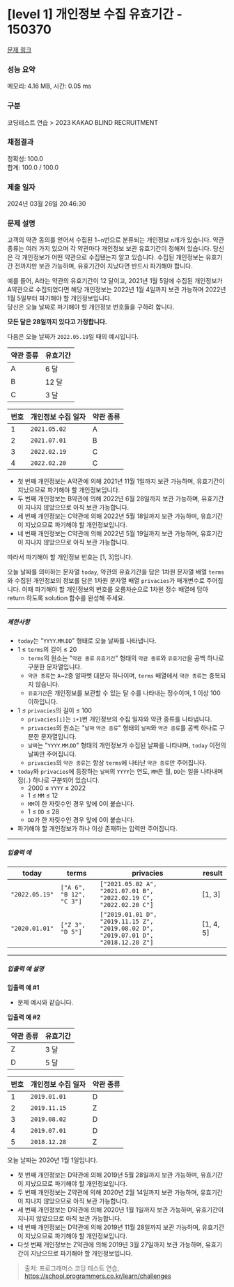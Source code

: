 # [level 1] 개인정보 수집 유효기간 - 150370 

[문제 링크](https://school.programmers.co.kr/learn/courses/30/lessons/150370) 

### 성능 요약

메모리: 4.16 MB, 시간: 0.05 ms

### 구분

코딩테스트 연습 > 2023 KAKAO BLIND RECRUITMENT

### 채점결과

정확성: 100.0<br/>합계: 100.0 / 100.0

### 제출 일자

2024년 03월 26일 20:46:30

### 문제 설명

<p>고객의 약관 동의를 얻어서 수집된 1~<code>n</code>번으로 분류되는 개인정보 <code>n</code>개가 있습니다. 약관 종류는 여러 가지 있으며 각 약관마다 개인정보 보관 유효기간이 정해져 있습니다. 당신은 각 개인정보가 어떤 약관으로 수집됐는지 알고 있습니다. 수집된 개인정보는 유효기간 전까지만 보관 가능하며, 유효기간이 지났다면 반드시 파기해야 합니다.</p>

<p>예를 들어, A라는 약관의 유효기간이 12 달이고, 2021년 1월 5일에 수집된 개인정보가 A약관으로 수집되었다면 해당 개인정보는 2022년 1월 4일까지 보관 가능하며 2022년 1월 5일부터 파기해야 할 개인정보입니다.<br>
당신은 오늘 날짜로 파기해야 할 개인정보 번호들을 구하려 합니다.</p>

<p><strong>모든 달은 28일까지 있다고 가정합니다.</strong></p>

<p>다음은 오늘 날짜가 <code>2022.05.19</code>일 때의 예시입니다.</p>
<table class="table">
        <thead><tr>
<th>약관 종류</th>
<th>유효기간</th>
</tr>
</thead>
        <tbody><tr>
<td>A</td>
<td>6 달</td>
</tr>
<tr>
<td>B</td>
<td>12 달</td>
</tr>
<tr>
<td>C</td>
<td>3 달</td>
</tr>
</tbody>
      </table><table class="table">
        <thead><tr>
<th>번호</th>
<th>개인정보 수집 일자</th>
<th>약관 종류</th>
</tr>
</thead>
        <tbody><tr>
<td>1</td>
<td><code>2021.05.02</code></td>
<td>A</td>
</tr>
<tr>
<td>2</td>
<td><code>2021.07.01</code></td>
<td>B</td>
</tr>
<tr>
<td>3</td>
<td><code>2022.02.19</code></td>
<td>C</td>
</tr>
<tr>
<td>4</td>
<td><code>2022.02.20</code></td>
<td>C</td>
</tr>
</tbody>
      </table>
<ul>
<li>첫 번째 개인정보는 A약관에 의해 2021년 11월 1일까지 보관 가능하며, 유효기간이 지났으므로 파기해야 할 개인정보입니다.</li>
<li>두 번째 개인정보는 B약관에 의해 2022년 6월 28일까지 보관 가능하며, 유효기간이 지나지 않았으므로 아직 보관 가능합니다.</li>
<li>세 번째 개인정보는 C약관에 의해 2022년 5월 18일까지 보관 가능하며, 유효기간이 지났으므로 파기해야 할 개인정보입니다.</li>
<li>네 번째 개인정보는 C약관에 의해 2022년 5월 19일까지 보관 가능하며, 유효기간이 지나지 않았으므로 아직 보관 가능합니다.</li>
</ul>

<p>따라서 파기해야 할 개인정보 번호는 [1, 3]입니다.</p>

<p>오늘 날짜를 의미하는 문자열 <code>today</code>, 약관의 유효기간을 담은 1차원 문자열 배열 <code>terms</code>와 수집된 개인정보의 정보를 담은 1차원 문자열 배열 <code>privacies</code>가 매개변수로 주어집니다. 이때 파기해야 할 개인정보의 번호를 오름차순으로 1차원 정수 배열에 담아 return 하도록 solution 함수를 완성해 주세요.</p>

<hr>

<h5>제한사항</h5>

<ul>
<li><code>today</code>는 "<code>YYYY</code>.<code>MM</code>.<code>DD</code>" 형태로 오늘 날짜를 나타냅니다. </li>
<li>1 ≤ <code>terms</code>의 길이 ≤ 20

<ul>
<li><code>terms</code>의 원소는 "<code>약관 종류</code> <code>유효기간</code>" 형태의 <code>약관 종류</code>와 <code>유효기간</code>을 공백 하나로 구분한 문자열입니다.</li>
<li><code>약관 종류</code>는 <code>A</code>~<code>Z</code>중 알파벳 대문자 하나이며, <code>terms</code> 배열에서 <code>약관 종류</code>는 중복되지 않습니다.</li>
<li><code>유효기간</code>은 개인정보를 보관할 수 있는 달 수를 나타내는 정수이며, 1 이상 100 이하입니다.</li>
</ul></li>
<li>1 ≤ <code>privacies</code>의 길이 ≤ 100

<ul>
<li><code>privacies[i]</code>는 <code>i+1</code>번 개인정보의 수집 일자와 약관 종류를 나타냅니다.</li>
<li><code>privacies</code>의 원소는 "<code>날짜</code> <code>약관 종류</code>" 형태의 <code>날짜</code>와 <code>약관 종류</code>를 공백 하나로 구분한 문자열입니다.</li>
<li><code>날짜</code>는 "<code>YYYY</code>.<code>MM</code>.<code>DD</code>" 형태의 개인정보가 수집된 날짜를 나타내며, <code>today</code> 이전의 날짜만 주어집니다.</li>
<li><code>privacies</code>의 <code>약관 종류</code>는 항상 <code>terms</code>에 나타난 <code>약관 종류</code>만 주어집니다.</li>
</ul></li>
<li><code>today</code>와 <code>privacies</code>에 등장하는 <code>날짜</code>의 <code>YYYY</code>는 연도, <code>MM</code>은 월, <code>DD</code>는 일을 나타내며 점(<code>.</code>) 하나로 구분되어 있습니다.

<ul>
<li>2000 ≤ <code>YYYY</code> ≤ 2022</li>
<li>1 ≤ <code>MM</code> ≤ 12</li>
<li><code>MM</code>이 한 자릿수인 경우 앞에 0이 붙습니다.</li>
<li>1 ≤ <code>DD</code> ≤ 28</li>
<li><code>DD</code>가 한 자릿수인 경우 앞에 0이 붙습니다.</li>
</ul></li>
<li>파기해야 할 개인정보가 하나 이상 존재하는 입력만 주어집니다.</li>
</ul>

<hr>

<h5>입출력 예</h5>
<table class="table">
        <thead><tr>
<th>today</th>
<th>terms</th>
<th>privacies</th>
<th>result</th>
</tr>
</thead>
        <tbody><tr>
<td><code>"2022.05.19"</code></td>
<td><code>["A 6", "B 12", "C 3"]</code></td>
<td><code>["2021.05.02 A", "2021.07.01 B", "2022.02.19 C", "2022.02.20 C"]</code></td>
<td>[1, 3]</td>
</tr>
<tr>
<td><code>"2020.01.01"</code></td>
<td><code>["Z 3", "D 5"]</code></td>
<td><code>["2019.01.01 D", "2019.11.15 Z", "2019.08.02 D", "2019.07.01 D", "2018.12.28 Z"]</code></td>
<td>[1, 4, 5]</td>
</tr>
</tbody>
      </table>
<hr>

<h5>입출력 예 설명</h5>

<p><strong>입출력 예 #1</strong></p>

<ul>
<li>문제 예시와 같습니다.</li>
</ul>

<p><strong>입출력 예 #2</strong></p>
<table class="table">
        <thead><tr>
<th>약관 종류</th>
<th>유효기간</th>
</tr>
</thead>
        <tbody><tr>
<td>Z</td>
<td>3 달</td>
</tr>
<tr>
<td>D</td>
<td>5 달</td>
</tr>
</tbody>
      </table><table class="table">
        <thead><tr>
<th>번호</th>
<th>개인정보 수집 일자</th>
<th>약관 종류</th>
</tr>
</thead>
        <tbody><tr>
<td>1</td>
<td><code>2019.01.01</code></td>
<td>D</td>
</tr>
<tr>
<td>2</td>
<td><code>2019.11.15</code></td>
<td>Z</td>
</tr>
<tr>
<td>3</td>
<td><code>2019.08.02</code></td>
<td>D</td>
</tr>
<tr>
<td>4</td>
<td><code>2019.07.01</code></td>
<td>D</td>
</tr>
<tr>
<td>5</td>
<td><code>2018.12.28</code></td>
<td>Z</td>
</tr>
</tbody>
      </table>
<p>오늘 날짜는 2020년 1월 1일입니다.</p>

<ul>
<li>첫 번째 개인정보는 D약관에 의해 2019년 5월 28일까지 보관 가능하며, 유효기간이 지났으므로 파기해야 할 개인정보입니다.</li>
<li>두 번째 개인정보는 Z약관에 의해 2020년 2월 14일까지 보관 가능하며, 유효기간이 지나지 않았으므로 아직 보관 가능합니다.</li>
<li>세 번째 개인정보는 D약관에 의해 2020년 1월 1일까지 보관 가능하며, 유효기간이 지나지 않았으므로 아직 보관 가능합니다.</li>
<li>네 번째 개인정보는 D약관에 의해 2019년 11월 28일까지 보관 가능하며, 유효기간이 지났으므로 파기해야 할 개인정보입니다.</li>
<li>다섯 번째 개인정보는 Z약관에 의해 2019년 3월 27일까지 보관 가능하며, 유효기간이 지났으므로 파기해야 할 개인정보입니다.</li>
</ul>


> 출처: 프로그래머스 코딩 테스트 연습, https://school.programmers.co.kr/learn/challenges